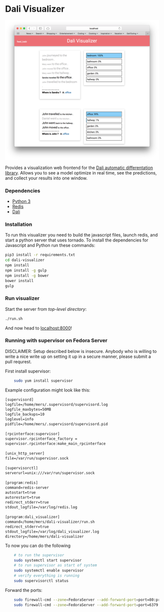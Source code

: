 Dali Visualizer
===============

![Babi visual](readme_images/dali_visualizer_babi.alpha.png)

Provides a visualization web frontend for the [Dali automatic differentation library](http://github.com/JonathanRaiman/recurrentjs). Allows you to see a model optimize in real time, see the predictions, and collect your results into one window.

### Dependencies

* [Python 3](https://www.python.org/download/releases/3.0/)
* [Redis](http://redis.io)
* [Dali](http://github.com/JonathanRaiman/recurrentjs)

### Installation

To run this visualizer you need to build the javascript files,
launch redis, and start a python server that uses tornado.
To install the dependencies for Javascript and Python run
these commands:

```bash
pip3 install -r requirements.txt
cd dali-visualizer
npm install
npm install -g gulp
npm install -g bower
bower install
gulp
```

### Run visualizer

Start the server from *top-level directory*:

```bash
./run.sh
```

And now head to [localhost:8000](http://localhost:8000)!

### Running with supervisor on Fedora Server

DISCLAIMER: Setup described below is insecure. Anybody
who is willing to write a nice write up on setting
it up in a secure manner, please submit a pull requrest.

First install supervisor:

```bash
    sudo yum install supervisor
```

Example configuration might look like this:

```
[supervisord]
logfile=/home/mers/.supervisord/supervisord.log
logfile_maxbytes=50MB
logfile_backups=10
loglevel=info
pidfile=/home/mers/.supervisord/supervisord.pid

[rpcinterface:supervisor]
supervisor.rpcinterface_factory = supervisor.rpcinterface:make_main_rpcinterface

[unix_http_server]
file=/var/run/supervisor.sock

[supervisorctl]
serverurl=unix:///var/run/supervisor.sock

[program:redis]
command=redis-server
autostart=true
autorestart=true
redirect_stderr=true
stdout_logfile=/var/log/redis.log

[program:dali_visualizer]
command=/home/mers/dali-visualizer/run.sh
redirect_stderr=true
stdout_logfile=/var/log/dali_visualizer.log
directory=/home/mers/dali-visualizer
```

To now you can do the following

```bash
    # to run the supervisor
    sudo systemctl start supervisor
    # to run supervisor as start of system
    sudo systemctl enable supervisor
    # verify everything is running
    sudo supervisorctl status
```

Forward the ports:
```bash
    sudo firewall-cmd --zone=FedoraServer --add-forward-port=port=80:proto=tcp:toport=8000
    sudo firewall-cmd --zone=FedoraServer --add-forward-port=port=6379:proto=tcp:toport=6379
```
